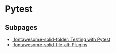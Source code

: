 Pytest
===

Subpages
---

- [:fontawesome-solid-folder: Testing with Pytest](testing-with-pytest/index.md)
- [:fontawesome-solid-file-alt: Plugins](pytest-plugins.md)
